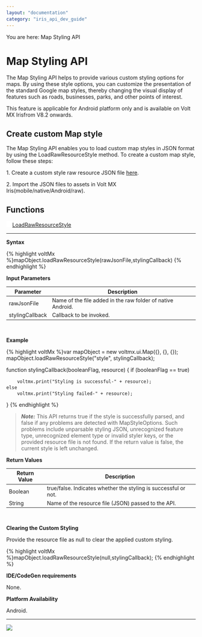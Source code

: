 ```yaml
---
layout: "documentation"
category: "iris_api_dev_guide"
---
```

                            

You are here: Map Styling API

Map Styling API
===============

The Map Styling API helps to provide various custom styling options for maps. By using these style options, you can customize the presentation of the standard Google map styles, thereby changing the visual display of features such as roads, businesses, parks, and other points of interest.

This feature is applicable for Android platform only and is available on Volt MX Irisfrom V8.2 onwards.

Create custom Map style
-----------------------

The Map Styling API enables you to load custom map styles in JSON format by using the LoadRawResourceStyle method. To create a custom map style, follow these steps:

1\. Create a custom style raw resource JSON file [here](https://mapstyle.withgoogle.com/).

2\. Import the JSON files to assets in Volt MX Iris(mobile/native/Android/raw).

Functions
---------

[![Closed](../Skins/Default/Stylesheets/Images/transparent.gif)](javascript:void(0);)[LoadRawResourceStyle](javascript:void(0);)

* * *

**Syntax**

{% highlight voltMx %}mapObject.loadRawResourceStyle(rawJsonFile,stylingCallback)
{% endhighlight %}

**Input Parameters**

  
| Parameter | Description |
| --- | --- |
| rawJsonFile | Name of the file added in the raw folder of native Android. |
| stylingCallback | Callback to be invoked. |

  

**Example**

{% highlight voltMx %}var mapObject = new voltmx.ui.Map({}, {}, {});
mapObject.loadRawResourceStyle("style", stylingCallback);

function stylingCallback(booleanFlag, resource) {
    if (booleanFlag == true)

        voltmx.print("Styling is successful-" + resource);
    else
        voltmx.print("Styling failed-" + resource);
}
{% endhighlight %}

> **_Note:_** This API returns true if the style is successfully parsed, and false if any problems are detected with MapStyleOptions. Such problems include unparsable styling JSON, unrecognized feature type, unrecognized element type or invalid styler keys, or the provided resource file is not found. If the return value is false, the current style is left unchanged.

**Return Values**

| Return Value | Description |
| --- | --- |
| Boolean | true/false. Indicates whether the styling is successful or not. |
| String | Name of the resource file (JSON) passed to the API. |

 

**Clearing the Custom Styling**

Provide the resource file as null to clear the applied custom styling.

{% highlight voltMx %}mapObject.loadRawResourceStyle(null,stylingCallback);
{% endhighlight %}

**IDE/CodeGen requirements**

None.

**Platform Availability**

Android.

* * *

![](resources/prettify/onload.png)
